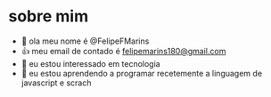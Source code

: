 # sobre mim


- 👋 ola meu nome é @FelipeFMarins
- 👍 meu email de contado é felipemarins180@gmail.com
- 👀 eu estou interessado em tecnologia
- 🌱 eu estou aprendendo a programar recetemente a linguagem de javascript e scrach

<!---
FelipeFMarins/FelipeFMarins is a ✨ special ✨ repository because its `README.md` (this file) appears on your GitHub profile.
You can click the Preview link to take a look at your changes.
--->
